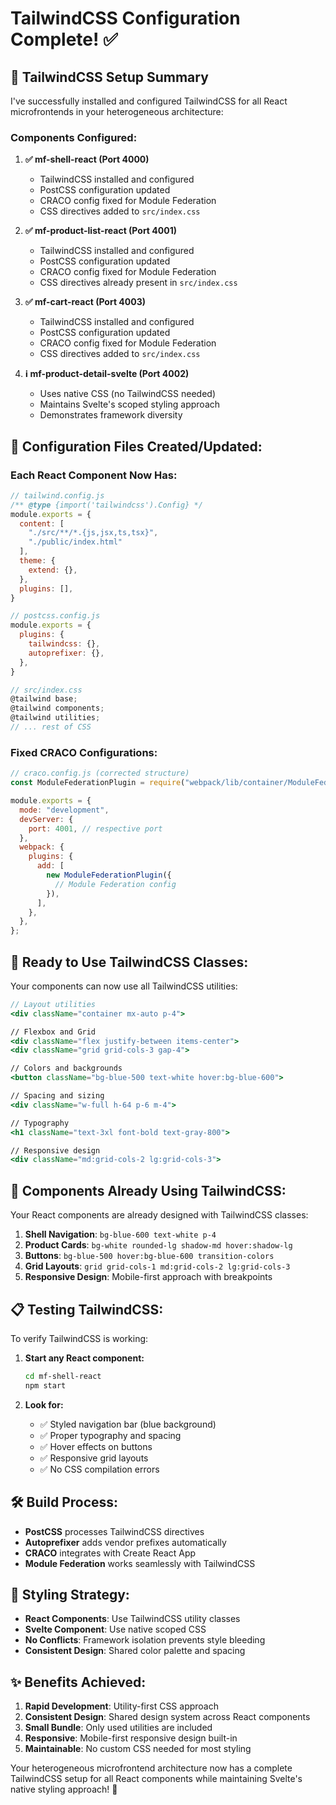 # TailwindCSS Configuration Complete! ✅

## 🎨 **TailwindCSS Setup Summary**

I've successfully installed and configured TailwindCSS for all React microfrontends in your heterogeneous architecture:

### **Components Configured:**

1. **✅ mf-shell-react (Port 4000)**

   - TailwindCSS installed and configured
   - PostCSS configuration updated
   - CRACO config fixed for Module Federation
   - CSS directives added to `src/index.css`

2. **✅ mf-product-list-react (Port 4001)**

   - TailwindCSS installed and configured
   - PostCSS configuration updated
   - CRACO config fixed for Module Federation
   - CSS directives already present in `src/index.css`

3. **✅ mf-cart-react (Port 4003)**

   - TailwindCSS installed and configured
   - PostCSS configuration updated
   - CRACO config fixed for Module Federation
   - CSS directives added to `src/index.css`

4. **ℹ️ mf-product-detail-svelte (Port 4002)**
   - Uses native CSS (no TailwindCSS needed)
   - Maintains Svelte's scoped styling approach
   - Demonstrates framework diversity

## 🔧 **Configuration Files Created/Updated:**

### **Each React Component Now Has:**

```javascript
// tailwind.config.js
/** @type {import('tailwindcss').Config} */
module.exports = {
  content: [
    "./src/**/*.{js,jsx,ts,tsx}",
    "./public/index.html"
  ],
  theme: {
    extend: {},
  },
  plugins: [],
}

// postcss.config.js
module.exports = {
  plugins: {
    tailwindcss: {},
    autoprefixer: {},
  },
}

// src/index.css
@tailwind base;
@tailwind components;
@tailwind utilities;
// ... rest of CSS
```

### **Fixed CRACO Configurations:**

```javascript
// craco.config.js (corrected structure)
const ModuleFederationPlugin = require("webpack/lib/container/ModuleFederationPlugin");

module.exports = {
  mode: "development",
  devServer: {
    port: 4001, // respective port
  },
  webpack: {
    plugins: {
      add: [
        new ModuleFederationPlugin({
          // Module Federation config
        }),
      ],
    },
  },
};
```

## 🚀 **Ready to Use TailwindCSS Classes:**

Your components can now use all TailwindCSS utilities:

```jsx
// Layout utilities
<div className="container mx-auto p-4">

// Flexbox and Grid
<div className="flex justify-between items-center">
<div className="grid grid-cols-3 gap-4">

// Colors and backgrounds
<button className="bg-blue-500 text-white hover:bg-blue-600">

// Spacing and sizing
<div className="w-full h-64 p-6 m-4">

// Typography
<h1 className="text-3xl font-bold text-gray-800">

// Responsive design
<div className="md:grid-cols-2 lg:grid-cols-3">
```

## 🎯 **Components Already Using TailwindCSS:**

Your React components are already designed with TailwindCSS classes:

1. **Shell Navigation**: `bg-blue-600 text-white p-4`
2. **Product Cards**: `bg-white rounded-lg shadow-md hover:shadow-lg`
3. **Buttons**: `bg-blue-500 hover:bg-blue-600 transition-colors`
4. **Grid Layouts**: `grid grid-cols-1 md:grid-cols-2 lg:grid-cols-3`
5. **Responsive Design**: Mobile-first approach with breakpoints

## 📋 **Testing TailwindCSS:**

To verify TailwindCSS is working:

1. **Start any React component:**

   ```bash
   cd mf-shell-react
   npm start
   ```

2. **Look for:**
   - ✅ Styled navigation bar (blue background)
   - ✅ Proper typography and spacing
   - ✅ Hover effects on buttons
   - ✅ Responsive grid layouts
   - ✅ No CSS compilation errors

## 🛠️ **Build Process:**

- **PostCSS** processes TailwindCSS directives
- **Autoprefixer** adds vendor prefixes automatically
- **CRACO** integrates with Create React App
- **Module Federation** works seamlessly with TailwindCSS

## 🎨 **Styling Strategy:**

- **React Components**: Use TailwindCSS utility classes
- **Svelte Component**: Use native scoped CSS
- **No Conflicts**: Framework isolation prevents style bleeding
- **Consistent Design**: Shared color palette and spacing

## ✨ **Benefits Achieved:**

1. **Rapid Development**: Utility-first CSS approach
2. **Consistent Design**: Shared design system across React components
3. **Small Bundle**: Only used utilities are included
4. **Responsive**: Mobile-first responsive design built-in
5. **Maintainable**: No custom CSS needed for most styling

Your heterogeneous microfrontend architecture now has a complete TailwindCSS setup for all React components while maintaining Svelte's native styling approach! 🎉
